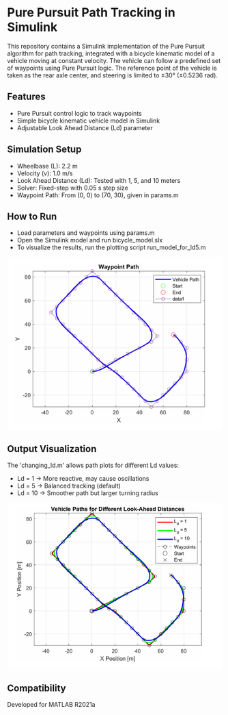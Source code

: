 # Pure Pursuit Path Tracking in Simulink
This repository contains a Simulink implementation of the Pure Pursuit algorithm for path tracking, integrated with a bicycle kinematic model of a vehicle moving at constant velocity.
The vehicle can follow a predefined set of waypoints using Pure Pursuit logic. The reference point of the vehicle is taken as the rear axle center, and steering is limited to ±30° (±0.5236 rad).

## Features
- Pure Pursuit control logic to track waypoints
- Simple bicycle kinematic vehicle model in Simulink
- Adjustable Look Ahead Distance (Ld) parameter

## Simulation Setup
* Wheelbase (L): 2.2 m
* Velocity (v): 1.0 m/s
* Look Ahead Distance (Ld): Tested with 1, 5, and 10 meters
* Solver: Fixed-step with 0.05 s step size
* Waypoint Path: From (0, 0) to (70, 30), given in params.m

## How to Run
* Load parameters and waypoints using params.m
* Open the Simulink model and run bicycle_model.slx
* To visualize the results, run the plotting script run_model_for_ld5.m

![Waypoints Path](images/path_for_ld5.png)


## Output Visualization
The 'changing_ld.m' allows path plots for different Ld values:

* Ld = 1 → More reactive, may cause oscillations
* Ld = 5 → Balanced tracking (default)
* Ld = 10 → Smoother path but larger turning radius

![Waypoints Path2](images/path_changing_ld.png)
## Compatibility
Developed for MATLAB R2021a
